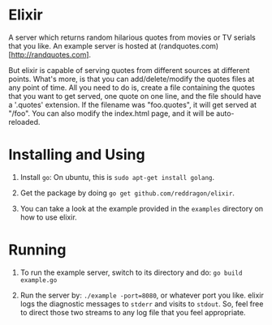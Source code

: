 Elixir
======

A server which returns random hilarious quotes from movies or TV serials that you like. An example server is hosted at (randquotes.com)[http://randquotes.com]. 

But elixir is capable of serving quotes from different sources at different points. What's more, is that you can 
add/delete/modify the quotes files at any point of time. All you need to do is, create a file containing the quotes that 
you want to get served, one quote on one line, and the file should have a '.quotes' extension. If the filename was 
"foo.quotes", it will get served at "/foo". You can also modify the index.html page, and it will be auto-reloaded.

Installing and Using
====================

1. Install ```go```: On ubuntu, this is ```sudo apt-get install golang```.

2. Get the package by doing ```go get github.com/reddragon/elixir```.

3. You can take a look at the example provided in the ```examples``` directory on how to use elixir. 


Running
=======

1. To run the example server, switch to its directory and do: ```go build example.go```

2. Run the server by: ```./example -port=8080```, or whatever port you like. elixir logs the diagnostic messages to 
```stderr``` and visits to ```stdout```. So, feel free to direct those two streams to any log file that you feel 
appropriate.
